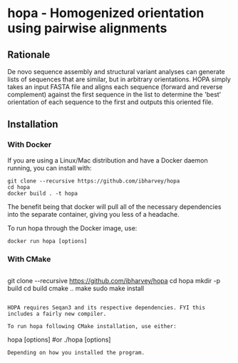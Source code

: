 # hopa - Homogenized orientation using pairwise alignments

## Rationale
De novo sequence assembly and structural variant analyses can generate lists of sequences that are similar, but in arbitrary orientations. HOPA simply takes an input FASTA file and aligns each sequence (forward and reverse complement) against the first sequence in the list to determine the 'best' orientation of each sequence to the first and outputs this oriented file. 



## Installation
### With Docker
If you are using a Linux/Mac distribution and have a Docker daemon running, you can install with:
```
git clone --recursive https://github.com/ibharvey/hopa
cd hopa
docker build . -t hopa
```
The benefit being that docker will pull all of the necessary dependencies into the separate container, giving you less of a headache.

To run hopa through the Docker image, use:
```
docker run hopa [options]
```

### With CMake
```

```
git clone --recursive https://github.com/ibharvey/hopa
cd hopa
mkdir -p build
cd build
cmake ..
make
sudo make install
```

HOPA requires Seqan3 and its respective dependencies. FYI this includes a fairly new compiler.

To run hopa following CMake installation, use either:
```
hopa [options]
#or
./hopa [options]
```
Depending on how you installed the program.
